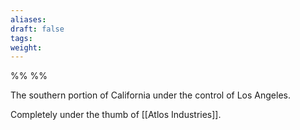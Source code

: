 ```yaml
---
aliases: 
draft: false
tags: 
weight:
---
```

%%
%%

The southern portion of California under the control of Los Angeles.

Completely under the thumb of [[Atlos Industries]].